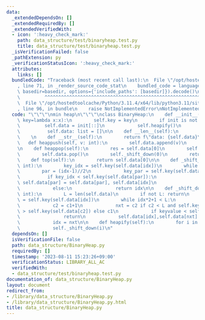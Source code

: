 ```yaml
---
data:
  _extendedDependsOn: []
  _extendedRequiredBy: []
  _extendedVerifiedWith:
  - icon: ':heavy_check_mark:'
    path: data_structure/test/binaryheap.test.py
    title: data_structure/test/binaryheap.test.py
  _isVerificationFailed: false
  _pathExtension: py
  _verificationStatusIcon: ':heavy_check_mark:'
  attributes:
    links: []
  bundledCode: "Traceback (most recent call last):\n  File \"/opt/hostedtoolcache/Python/3.11.4/x64/lib/python3.11/site-packages/onlinejudge_verify/documentation/build.py\"\
    , line 71, in _render_source_code_stat\n    bundled_code = language.bundle(stat.path,\
    \ basedir=basedir, options={'include_paths': [basedir]}).decode()\n          \
    \         ^^^^^^^^^^^^^^^^^^^^^^^^^^^^^^^^^^^^^^^^^^^^^^^^^^^^^^^^^^^^^^^^^^^^^^^^^^^^^^^^^\n\
    \  File \"/opt/hostedtoolcache/Python/3.11.4/x64/lib/python3.11/site-packages/onlinejudge_verify/languages/python.py\"\
    , line 96, in bundle\n    raise NotImplementedError\nNotImplementedError\n"
  code: "\"\"\"\nmin heap\n\"\"\"\nclass BinaryHeap:\n    def __init__(self, init=None,\
    \ key=lambda x:x):\n        self.key = key\n        if init is not None:\n   \
    \         self.data = init[::]\n            self.heapify()\n        else:\n  \
    \          self.data: list = []\n\n    def __len__(self):\n        return len(self.data)\n\
    \    \n    def __str__(self):\n        return f\"data: {self.data}\"\n    \n \
    \   def heappush(self, v: int):\n        self.data.append(v)\n        self._shift_up(len(self.data)-1)\n\
    \n    def heappop(self):\n        res = self.data[0]\n        self.data[0] = self.data[-1]\n\
    \        self.data.pop()\n        self._shift_down(0)\n        return res\n\n\
    \    def top(self):\n        return self.data[0]\n\n    def _shift_up(self, idx:\
    \ int):\n        key_idx = self.key(self.data[idx])\n        while idx:\n    \
    \        par = (idx-1)//2\n            key_par = self.key(self.data[par])\n  \
    \          if key_idx < self.key(self.data[par]):\n                self.data[idx],\
    \ self.data[par] = self.data[par], self.data[idx]\n                idx = par\n\
    \            else:\n                return idx\n\n    def _shift_down(self, idx:\
    \ int):\n        L = len(self.data)\n        if not L: return\n        keyvalue\
    \ = self.key(self.data[idx])\n        while idx*2+1 < L:\n            c1 = idx*2+1\n\
    \            c2 = c1+1\n            nxt = c2 if c2 < L and self.key(self.data[c1])\
    \ > self.key(self.data[c2]) else c1\n            if keyvalue < self.key(self.data[nxt]):\n\
    \                return\n            self.data[idx],self.data[nxt] = self.data[nxt],self.data[idx]\n\
    \            idx = nxt\n\n    def heapify(self):\n        for i in range((len(self.data)-1)//2+1)[::-1]:\n\
    \            self._shift_down(i)\n"
  dependsOn: []
  isVerificationFile: false
  path: data_structure/BinaryHeap.py
  requiredBy: []
  timestamp: '2023-08-11 15:23:26+09:00'
  verificationStatus: LIBRARY_ALL_AC
  verifiedWith:
  - data_structure/test/binaryheap.test.py
documentation_of: data_structure/BinaryHeap.py
layout: document
redirect_from:
- /library/data_structure/BinaryHeap.py
- /library/data_structure/BinaryHeap.py.html
title: data_structure/BinaryHeap.py
---
```


